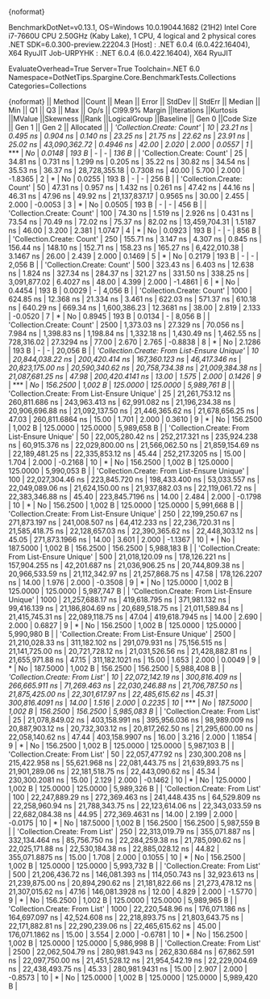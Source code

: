 {noformat}

BenchmarkDotNet=v0.13.1, OS=Windows 10.0.19044.1682 (21H2)
Intel Core i7-7660U CPU 2.50GHz (Kaby Lake), 1 CPU, 4 logical and 2 physical cores
.NET SDK=6.0.300-preview.22204.3
  [Host]     : .NET 6.0.4 (6.0.422.16404), X64 RyuJIT
  Job-URPYHK : .NET 6.0.4 (6.0.422.16404), X64 RyuJIT

EvaluateOverhead=True  Server=True  Toolchain=.NET 6.0  
Namespace=DotNetTips.Spargine.Core.BenchmarkTests.Collections  Categories=Collections  

{noformat}
||                                      Method ||Count ||            Mean ||         Error ||        StdDev ||       StdErr ||          Median ||             Min ||              Q1 ||              Q3 ||             Max ||         Op/s || CI99.9% Margin ||Iterations ||Kurtosis ||MValue ||Skewness ||Rank ||LogicalGroup ||Baseline ||   Gen 0 ||Code Size ||   Gen 1 ||   Gen 2 ||  Allocated ||
|                   *'Collection.Create: Count'* |    *10* |         *23.21 ns* |       *0.495 ns* |       *0.904 ns* |      *0.140 ns* |         *23.25 ns* |         *21.75 ns* |         *22.62 ns* |         *23.91 ns* |         *25.02 ns* | *43,090,362.72* |       *0.4946 ns* |      *42.00* |    *2.020* |  *2.000* |   *0.0557* |    *1* |            *** |       *No* |   *0.0148* |     *193 B* |        *-* |        *-* |       *136 B* |
|                   'Collection.Create: Count' |    25 |         34.81 ns |       0.731 ns |       1.299 ns |      0.205 ns |         35.22 ns |         30.82 ns |         34.54 ns |         35.53 ns |         36.37 ns | 28,728,355.18 |       0.7308 ns |      40.00 |    5.700 |  2.000 |  -1.8365 |    2 |            * |       No |   0.0255 |     193 B |        - |        - |       256 B |
|                   'Collection.Create: Count' |    50 |         47.31 ns |       0.957 ns |       1.432 ns |      0.261 ns |         47.42 ns |         44.16 ns |         46.31 ns |         47.96 ns |         49.92 ns | 21,137,837.17 |       0.9565 ns |      30.00 |    2.455 |  2.000 |  -0.0053 |    3 |            * |       No |   0.0505 |     193 B |        - |        - |       456 B |
|                   'Collection.Create: Count' |   100 |         74.30 ns |       1.519 ns |       2.926 ns |      0.431 ns |         73.54 ns |         70.49 ns |         72.02 ns |         75.37 ns |         82.02 ns | 13,459,704.31 |       1.5187 ns |      46.00 |    3.200 |  2.381 |   1.0747 |    4 |            * |       No |   0.0923 |     193 B |        - |        - |       856 B |
|                   'Collection.Create: Count' |   250 |        155.71 ns |       3.147 ns |       4.307 ns |      0.845 ns |        156.44 ns |        148.10 ns |        152.71 ns |        158.23 ns |        165.27 ns |  6,422,010.38 |       3.1467 ns |      26.00 |    2.439 |  2.000 |   0.1469 |    5 |            * |       No |   0.2179 |     193 B |        - |        - |     2,056 B |
|                   'Collection.Create: Count' |   500 |        323.43 ns |       6.403 ns |      12.638 ns |      1.824 ns |        327.34 ns |        284.37 ns |        321.27 ns |        331.50 ns |        338.25 ns |  3,091,877.02 |       6.4027 ns |      48.00 |    4.399 |  2.000 |  -1.4861 |    6 |            * |       No |   0.4454 |     193 B |   0.0029 |        - |     4,056 B |
|                   'Collection.Create: Count' |  1000 |        624.85 ns |      12.368 ns |      21.334 ns |      3.461 ns |        622.03 ns |        571.37 ns |        610.18 ns |        640.29 ns |        669.34 ns |  1,600,386.23 |      12.3681 ns |      38.00 |    2.819 |  2.133 |  -0.0520 |    7 |            * |       No |   0.8945 |     193 B |   0.0134 |        - |     8,056 B |
|                   'Collection.Create: Count' |  2500 |      1,373.03 ns |      27.329 ns |      70.056 ns |      7.984 ns |      1,398.83 ns |      1,198.84 ns |      1,332.18 ns |      1,430.49 ns |      1,462.55 ns |    728,316.02 |      27.3294 ns |      77.00 |    2.670 |  2.765 |  -0.8838 |    8 |            * |       No |   2.1286 |     193 B |        - |        - |    20,056 B |
| *'Collection.Create: From List-Ensure Unique'* |    *10* | *20,844,038.22 ns* | *200,420.414 ns* | *167,360.123 ns* | *46,417.346 ns* | *20,823,175.00 ns* | *20,590,340.62 ns* | *20,758,734.38 ns* | *21,009,384.38 ns* | *21,087,681.25 ns* |         *47.98* | *200,420.4141 ns* |      *13.00* |    *1.575* |  *2.000* |   *0.1426* |    *9* |            *** |       *No* | *156.2500* |   *1,002 B* | *125.0000* | *125.0000* | *5,989,761 B* |
| 'Collection.Create: From List-Ensure Unique' |    25 | 21,261,753.12 ns | 260,811.686 ns | 243,963.413 ns | 62,991.082 ns | 21,196,234.38 ns | 20,906,696.88 ns | 21,092,137.50 ns | 21,446,365.62 ns | 21,678,656.25 ns |         47.03 | 260,811.6864 ns |      15.00 |    1.701 |  2.000 |   0.3610 |    9 |            * |       No | 156.2500 |   1,002 B | 125.0000 | 125.0000 | 5,989,658 B |
| 'Collection.Create: From List-Ensure Unique' |    50 | 22,005,280.42 ns | 252,217.321 ns | 235,924.238 ns | 60,915.376 ns | 22,029,800.00 ns | 21,566,062.50 ns | 21,859,154.69 ns | 22,189,481.25 ns | 22,335,853.12 ns |         45.44 | 252,217.3205 ns |      15.00 |    1.704 |  2.000 |  -0.2168 |   10 |            * |       No | 156.2500 |   1,002 B | 125.0000 | 125.0000 | 5,990,053 B |
| 'Collection.Create: From List-Ensure Unique' |   100 | 22,027,304.46 ns | 223,845.720 ns | 198,433.400 ns | 53,033.557 ns | 22,049,089.06 ns | 21,624,150.00 ns | 21,937,882.03 ns | 22,119,061.72 ns | 22,383,346.88 ns |         45.40 | 223,845.7196 ns |      14.00 |    2.484 |  2.000 |  -0.1798 |   10 |            * |       No | 156.2500 |   1,002 B | 125.0000 | 125.0000 | 5,991,668 B |
| 'Collection.Create: From List-Ensure Unique' |   250 | 22,199,250.67 ns | 271,873.197 ns | 241,008.507 ns | 64,412.233 ns | 22,236,720.31 ns | 21,585,418.75 ns | 22,128,657.03 ns | 22,390,365.62 ns | 22,448,303.12 ns |         45.05 | 271,873.1966 ns |      14.00 |    3.601 |  2.000 |  -1.1367 |   10 |            * |       No | 187.5000 |   1,002 B | 156.2500 | 156.2500 | 5,988,183 B |
| 'Collection.Create: From List-Ensure Unique' |   500 | 21,018,120.09 ns | 178,126.221 ns | 157,904.255 ns | 42,201.687 ns | 21,036,906.25 ns | 20,744,809.38 ns | 20,966,533.59 ns | 21,112,342.97 ns | 21,257,868.75 ns |         47.58 | 178,126.2207 ns |      14.00 |    1.976 |  2.000 |  -0.3508 |    9 |            * |       No | 125.0000 |   1,002 B | 125.0000 | 125.0000 | 5,987,747 B |
| 'Collection.Create: From List-Ensure Unique' |  1000 | 21,257,688.17 ns | 419,618.795 ns | 371,981.132 ns | 99,416.139 ns | 21,186,804.69 ns | 20,689,518.75 ns | 21,011,589.84 ns | 21,415,745.31 ns | 22,089,118.75 ns |         47.04 | 419,618.7945 ns |      14.00 |    2.690 |  2.000 |   0.6827 |    9 |            * |       No | 156.2500 |   1,002 B | 125.0000 | 125.0000 | 5,990,980 B |
| 'Collection.Create: From List-Ensure Unique' |  2500 | 21,210,028.33 ns | 311,182.102 ns | 291,079.931 ns | 75,156.515 ns | 21,141,725.00 ns | 20,721,728.12 ns | 21,031,526.56 ns | 21,428,882.81 ns | 21,655,971.88 ns |         47.15 | 311,182.1021 ns |      15.00 |    1.653 |  2.000 |   0.0049 |    9 |            * |       No | 187.5000 |   1,002 B | 156.2500 | 156.2500 | 5,988,408 B |
|               *'Collection.Create: From List'* |    *10* | *22,072,142.19 ns* | *300,816.409 ns* | *266,665.911 ns* | *71,269.463 ns* | *22,030,246.88 ns* | *21,706,787.50 ns* | *21,875,425.00 ns* | *22,301,617.97 ns* | *22,485,615.62 ns* |         *45.31* | *300,816.4091 ns* |      *14.00* |    *1.516* |  *2.000* |   *0.2235* |   *10* |            *** |       *No* | *187.5000* |   *1,002 B* | *156.2500* | *156.2500* | *5,985,083 B* |
|               'Collection.Create: From List' |    25 | 21,078,849.02 ns | 403,158.991 ns | 395,956.036 ns | 98,989.009 ns | 20,887,903.12 ns | 20,732,303.12 ns | 20,817,262.50 ns | 21,295,600.00 ns | 22,058,140.62 ns |         47.44 | 403,158.9907 ns |      16.00 |    3.216 |  2.000 |   1.1854 |    9 |            * |       No | 156.2500 |   1,002 B | 125.0000 | 125.0000 | 5,987,103 B |
|               'Collection.Create: From List' |    50 | 22,057,477.92 ns | 230,300.208 ns | 215,422.958 ns | 55,621.968 ns | 22,081,443.75 ns | 21,639,893.75 ns | 21,901,289.06 ns | 22,181,518.75 ns | 22,443,090.62 ns |         45.34 | 230,300.2081 ns |      15.00 |    2.129 |  2.000 |  -0.1462 |   10 |            * |       No | 125.0000 |   1,002 B | 125.0000 | 125.0000 | 5,989,326 B |
|               'Collection.Create: From List' |   100 | 22,247,889.29 ns | 272,369.463 ns | 241,448.435 ns | 64,529.809 ns | 22,258,960.94 ns | 21,788,343.75 ns | 22,123,614.06 ns | 22,343,033.59 ns | 22,682,084.38 ns |         44.95 | 272,369.4631 ns |      14.00 |    2.199 |  2.000 |  -0.0175 |   10 |            * |       No | 187.5000 |   1,002 B | 156.2500 | 156.2500 | 5,987,559 B |
|               'Collection.Create: From List' |   250 | 22,313,019.79 ns | 355,071.887 ns | 332,134.464 ns | 85,756.750 ns | 22,284,259.38 ns | 21,785,090.62 ns | 22,025,171.88 ns | 22,530,184.38 ns | 22,885,028.12 ns |         44.82 | 355,071.8875 ns |      15.00 |    1.708 |  2.000 |   0.1055 |   10 |            * |       No | 156.2500 |   1,002 B | 125.0000 | 125.0000 | 5,993,732 B |
|               'Collection.Create: From List' |   500 | 21,206,436.72 ns | 146,081.393 ns | 114,050.743 ns | 32,923.613 ns | 21,239,875.00 ns | 20,894,290.62 ns | 21,181,822.66 ns | 21,273,478.12 ns | 21,307,015.62 ns |         47.16 | 146,081.3928 ns |      12.00 |    4.829 |  2.000 |  -1.5770 |    9 |            * |       No | 156.2500 |   1,002 B | 125.0000 | 125.0000 | 5,989,965 B |
|               'Collection.Create: From List' |  1000 | 22,220,548.96 ns | 176,071.186 ns | 164,697.097 ns | 42,524.608 ns | 22,218,893.75 ns | 21,803,643.75 ns | 22,171,882.81 ns | 22,290,239.06 ns | 22,465,615.62 ns |         45.00 | 176,071.1862 ns |      15.00 |    3.554 |  2.000 |  -0.6781 |   10 |            * |       No | 156.2500 |   1,002 B | 125.0000 | 125.0000 | 5,986,998 B |
|               'Collection.Create: From List' |  2500 | 22,062,504.79 ns | 280,981.943 ns | 262,830.684 ns | 67,862.591 ns | 22,097,750.00 ns | 21,451,528.12 ns | 21,954,542.19 ns | 22,229,004.69 ns | 22,438,493.75 ns |         45.33 | 280,981.9431 ns |      15.00 |    2.907 |  2.000 |  -0.8573 |   10 |            * |       No | 125.0000 |   1,002 B | 125.0000 | 125.0000 | 5,989,420 B |
